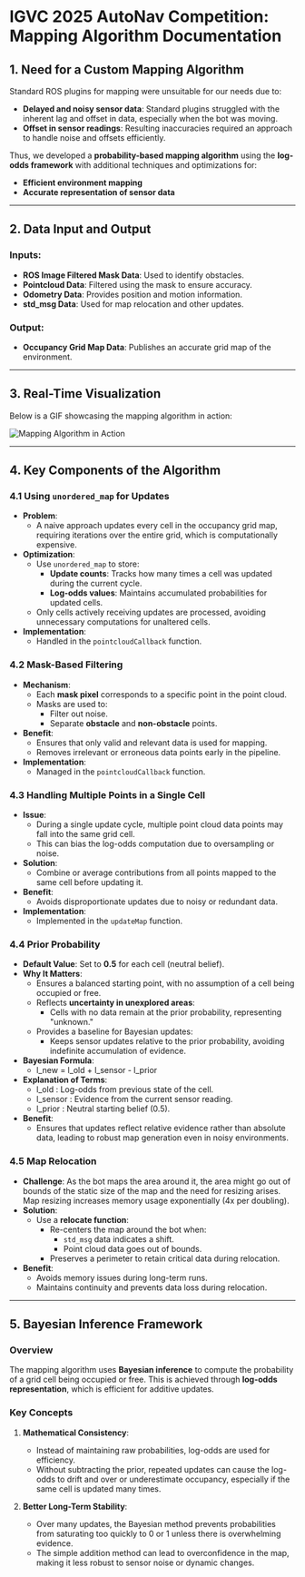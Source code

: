 # IGVC 2025 AutoNav Competition: Mapping Algorithm Documentation

## 1. Need for a Custom Mapping Algorithm

Standard ROS plugins for mapping were unsuitable for our needs due to:

- **Delayed and noisy sensor data**: Standard plugins struggled with the inherent lag and offset in data, especially when the bot was moving.
- **Offset in sensor readings**: Resulting inaccuracies required an approach to handle noise and offsets efficiently.

Thus, we developed a **probability-based mapping algorithm** using the **log-odds framework** with additional techniques and optimizations for:

- **Efficient environment mapping**
- **Accurate representation of sensor data**

---

## 2. Data Input and Output

### Inputs:

- **ROS Image Filtered Mask Data**: Used to identify obstacles.
- **Pointcloud Data**: Filtered using the mask to ensure accuracy.
- **Odometry Data**: Provides position and motion information.
- **std_msg Data**: Used for map relocation and other updates.

### Output:

- **Occupancy Grid Map Data**: Publishes an accurate grid map of the environment.

---

## 3. Real-Time Visualization

Below is a GIF showcasing the mapping algorithm in action:

![Mapping Algorithm in Action](images/mapping.gif)

---

## 4. Key Components of the Algorithm

### 4.1 Using `unordered_map` for Updates

- **Problem**:
  - A naive approach updates every cell in the occupancy grid map, requiring iterations over the entire grid, which is computationally expensive.
- **Optimization**:
  - Use `unordered_map` to store:
    - **Update counts**: Tracks how many times a cell was updated during the current cycle.
    - **Log-odds values**: Maintains accumulated probabilities for updated cells.
  - Only cells actively receiving updates are processed, avoiding unnecessary computations for unaltered cells.
- **Implementation**:
  - Handled in the `pointcloudCallback` function.

### 4.2 Mask-Based Filtering

- **Mechanism**:
  - Each **mask pixel** corresponds to a specific point in the point cloud.
  - Masks are used to:
    - Filter out noise.
    - Separate **obstacle** and **non-obstacle** points.
- **Benefit**:
  - Ensures that only valid and relevant data is used for mapping.
  - Removes irrelevant or erroneous data points early in the pipeline.
- **Implementation**:
  - Managed in the `pointcloudCallback` function.

### 4.3 Handling Multiple Points in a Single Cell

- **Issue**:
  - During a single update cycle, multiple point cloud data points may fall into the same grid cell.
  - This can bias the log-odds computation due to oversampling or noise.
- **Solution**:
  - Combine or average contributions from all points mapped to the same cell before updating it.
- **Benefit**:
  - Avoids disproportionate updates due to noisy or redundant data.
- **Implementation**:
  - Implemented in the `updateMap` function.

### 4.4 Prior Probability

- **Default Value**: Set to **0.5** for each cell (neutral belief).
- **Why It Matters**:
  - Ensures a balanced starting point, with no assumption of a cell being occupied or free.
  - Reflects **uncertainty in unexplored areas**:
    - Cells with no data remain at the prior probability, representing "unknown."
  - Provides a baseline for Bayesian updates:
    - Keeps sensor updates relative to the prior probability, avoiding indefinite accumulation of evidence.
- **Bayesian Formula**:
  - l_new = l_old + l_sensor - l_prior
- **Explanation of Terms**:
  - l_old : Log-odds from previous state of the cell.
  - l_sensor : Evidence from the current sensor reading.
  - l_prior : Neutral starting belief (0.5).
- **Benefit**:
  - Ensures that updates reflect relative evidence rather than absolute data, leading to robust map generation even in noisy environments.

### 4.5 Map Relocation

- **Challenge**: As the bot maps the area around it, the area might go out of bounds of the static size of the map and the need for resizing arises. Map resizing increases memory usage exponentially (4x per doubling).
- **Solution**:
  - Use a **relocate function**:
    - Re-centers the map around the bot when:
      - `std_msg` data indicates a shift.
      - Point cloud data goes out of bounds.
    - Preserves a perimeter to retain critical data during relocation.
- **Benefit**:
  - Avoids memory issues during long-term runs.
  - Maintains continuity and prevents data loss during relocation.

---

## 5. Bayesian Inference Framework

### Overview

The mapping algorithm uses **Bayesian inference** to compute the probability of a grid cell being occupied or free. This is achieved through **log-odds representation**, which is efficient for additive updates.

### Key Concepts

1. **Mathematical Consistency**:

   - Instead of maintaining raw probabilities, log-odds are used for efficiency.
   - Without subtracting the prior, repeated updates can cause the log-odds to drift and over or underestimate occupancy, especially if the same cell is updated many times.

2. **Better Long-Term Stability**:

   - Over many updates, the Bayesian method prevents probabilities from saturating too quickly to 0 or 1 unless there is overwhelming evidence.
   - The simple addition method can lead to overconfidence in the map, making it less robust to sensor noise or dynamic changes.
